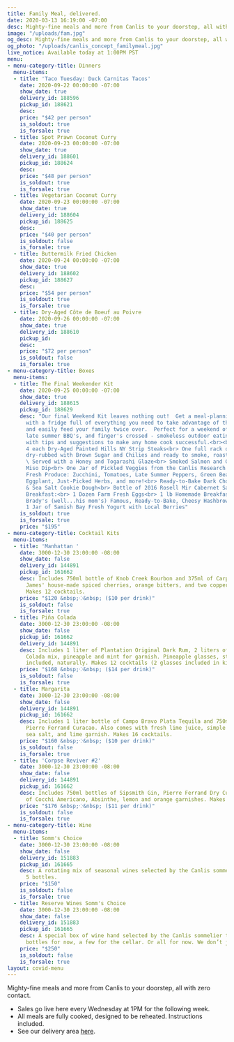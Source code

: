 ```yaml
---
title: Family Meal, delivered.
date: 2020-03-13 16:19:00 -07:00
desc: Mighty-fine meals and more from Canlis to your doorstep, all with zero contact.
image: "/uploads/fam.jpg"
og_desc: Mighty-fine meals and more from Canlis to your doorstep, all with zero contact.
og_photo: "/uploads/canlis_concept_familymeal.jpg"
live_notice: Available today at 1:00PM PST
menu:
- menu-category-title: Dinners
  menu-items:
  - title: 'Taco Tuesday: Duck Carnitas Tacos'
    date: 2020-09-22 00:00:00 -07:00
    show_date: true
    delivery_id: 188596
    pickup_id: 188621
    desc: 
    price: "$42 per person"
    is_soldout: true
    is_forsale: true
  - title: Spot Prawn Coconut Curry
    date: 2020-09-23 00:00:00 -07:00
    show_date: true
    delivery_id: 188601
    pickup_id: 188624
    desc: 
    price: "$48 per person"
    is_soldout: true
    is_forsale: true
  - title: Vegetarian Coconut Curry
    date: 2020-09-23 00:00:00 -07:00
    show_date: true
    delivery_id: 188604
    pickup_id: 188625
    desc: 
    price: "$40 per person"
    is_soldout: false
    is_forsale: true
  - title: Buttermilk Fried Chicken
    date: 2020-09-24 00:00:00 -07:00
    show_date: true
    delivery_id: 188602
    pickup_id: 188627
    desc: 
    price: "$54 per person"
    is_soldout: true
    is_forsale: true
  - title: Dry-Aged Côte de Boeuf au Poivre
    date: 2020-09-26 00:00:00 -07:00
    show_date: true
    delivery_id: 188610
    pickup_id: 
    desc: 
    price: "$72 per person"
    is_soldout: false
    is_forsale: true
- menu-category-title: Boxes
  menu-items:
  - title: The Final Weekender Kit
    date: 2020-09-25 00:00:00 -07:00
    show_date: true
    delivery_id: 188615
    pickup_id: 188629
    desc: "Our final Weekend Kit leaves nothing out!  Get a meal-planning head start
      with a fridge full of everything you need to take advantage of the weekend,
      and easily feed your family twice over.  Perfect for a weekend of brunches,
      late summer BBQ's, and finger's crossed - smokeless outdoor eating.  Complete
      with tips and suggestions to make any home cook successful.<br><br> \nFor Dinner:<br>
      4 each Dry-Aged Painted Hills NY Strip Steaks<br> One full rack of Pork Ribs,
      dry-rubbed with Brown Sugar and Chilies and ready to smoke, roast, or grill.
      \ Served with a Honey and Togarashi Glaze<br> Smoked Salmon and Green Garlic
      Miso Dip<br> One Jar of Pickled Veggies from the Canlis Research Kitchen Larder<br>
      Fresh Produce: Zucchini, Tomatoes, Late Summer Peppers, Green Beans, Brassicas,
      Eggplant, Just-Picked Herbs, and more!<br> Ready-to-Bake Dark Chocolate Chip
      & Sea Salt Cookie Dough<br> Bottle of 2016 Rosell Mir Cabernet Sauvignon<br><br>\nFor
      Breakfast:<br> 1 Dozen Farm Fresh Eggs<br> 1 lb Homemade Breakfast Sausage<br>
      Brady's (well...his mom's) Famous, Ready-to-Bake, Cheesy Hashbrown Casserole<br>
      1 Jar of Samish Bay Fresh Yogurt with Local Berries"
    is_soldout: true
    is_forsale: true
    price: "$195"
- menu-category-title: Cocktail Kits
  menu-items:
  - title: 'Manhattan '
    date: 3000-12-30 23:00:00 -08:00
    show_date: false
    delivery_id: 144891
    pickup_id: 161662
    desc: Includes 750ml bottle of Knob Creek Bourbon and 375ml of Carpano Antica,
      James' house-made spiced cherries, orange bitters, and two copper garnish picks.
      Makes 12 cocktails.
    price: "$120 &nbsp;⁘&nbsp; ($10 per drink)"
    is_soldout: false
    is_forsale: true
  - title: Piña Colada
    date: 3000-12-30 23:00:00 -08:00
    show_date: false
    pickup_id: 161662
    delivery_id: 144891
    desc: Includes 1 liter of Plantation Original Dark Rum, 2 liters of Canlis Pina
      Colada mix, pineapple and mint for garnish. Pineapple glasses, straws and umbrellas
      included, naturally. Makes 12 cocktails (2 glasses included in kit).
    price: "$168 &nbsp;⁘&nbsp; ($14 per drink)"
    is_soldout: false
    is_forsale: true
  - title: Margarita
    date: 3000-12-30 23:00:00 -08:00
    show_date: false
    delivery_id: 144891
    pickup_id: 161662
    desc: Includes 1 liter bottle of Campo Bravo Plata Tequila and 750ml bottle of
      Pierre Ferrand Curacao. Also comes with fresh lime juice, simple syrup, Jacobsen
      sea salt, and lime garnish. Makes 16 cocktails.
    price: "$160 &nbsp;⁘&nbsp; ($10 per drink)"
    is_soldout: false
    is_forsale: true
  - title: 'Corpse Reviver #2'
    date: 3000-12-30 23:00:00 -08:00
    show_date: false
    delivery_id: 144891
    pickup_id: 161662
    desc: Includes 750ml bottles of Sipsmith Gin, Pierre Ferrand Dry Curacao and 375ml
      of Cocchi Americano, Absinthe, lemon and orange garnishes. Makes 16 cocktails.
    price: "$176 &nbsp;⁘&nbsp; ($11 per drink)"
    is_soldout: false
    is_forsale: true
- menu-category-title: Wine
  menu-items:
  - title: Somm's Choice
    date: 3000-12-30 23:00:00 -08:00
    show_date: false
    delivery_id: 151883
    pickup_id: 161665
    desc: A rotating mix of seasonal wines selected by the Canlis sommelier team.
      5 bottles.
    price: "$150"
    is_soldout: false
    is_forsale: true
  - title: Reserve Wines Somm's Choice
    date: 3000-12-30 23:00:00 -08:00
    show_date: false
    delivery_id: 151883
    pickup_id: 161665
    desc: A special box of wine hand selected by the Canlis sommelier team. A few
      bottles for now, a few for the cellar. Or all for now. We don’t judge. 5 bottles.
    price: "$250"
    is_soldout: false
    is_forsale: true
layout: covid-menu
---
```


Mighty-fine meals and more from Canlis to your doorstep, all with zero contact.

- Sales go live here every Wednesday at 1PM for the following week.
- All meals are fully cooked, designed to be reheated. Instructions included.
- See our delivery area [here](/deliverymap).
